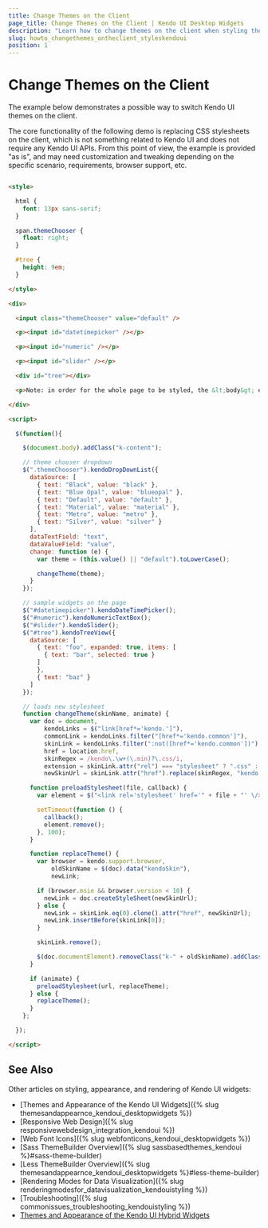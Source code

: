 ```yaml
---
title: Change Themes on the Client
page_title: Change Themes on the Client | Kendo UI Desktop Widgets
description: "Learn how to change themes on the client when styling the Kendo UI desktop widgets and controls for data visualization."
slug: howto_changethemes_ontheclient_styleskendoui
position: 1
---
```


# Change Themes on the Client

The example below demonstrates a possible way to switch Kendo UI themes on the client.

The core functionality of the following demo is replacing CSS stylesheets on the client, which is not something related to Kendo UI and does not require any Kendo UI APIs. From this point of view, the example is provided "as is", and may need customization and tweaking depending on the specific scenario, requirements, browser support, etc.

```html

<style>

  html {
    font: 13px sans-serif;
  }

  span.themeChooser {
    float: right;
  }

  #tree {
    height: 9em;
  }

</style>

<div>

  <input class="themeChooser" value="default" />

  <p><input id="datetimepicker" /></p>

  <p><input id="numeric" /></p>

  <p><input id="slider" /></p>

  <div id="tree"></div>

  <p>Note: in order for the whole page to be styled, the &lt;body&gt; element has a <code>k-content</code> class.</p>

</div>

<script>

  $(function(){

    $(document.body).addClass("k-content");

    // theme chooser dropdown
    $(".themeChooser").kendoDropDownList({
      dataSource: [
        { text: "Black", value: "black" },
        { text: "Blue Opal", value: "blueopal" },
        { text: "Default", value: "default" },
        { text: "Material", value: "material" },
        { text: "Metro", value: "metro" },
        { text: "Silver", value: "silver" }
      ],
      dataTextField: "text",
      dataValueField: "value",
      change: function (e) {
        var theme = (this.value() || "default").toLowerCase();

        changeTheme(theme);
      }
    });

    // sample widgets on the page
    $("#datetimepicker").kendoDateTimePicker();
    $("#numeric").kendoNumericTextBox();
    $("#slider").kendoSlider();
    $("#tree").kendoTreeView({
      dataSource: [
        { text: "foo", expanded: true, items: [
          { text: "bar", selected: true }
        ]
        },
        { text: "baz" }
      ]
    });

    // loads new stylesheet
    function changeTheme(skinName, animate) {
      var doc = document,
          kendoLinks = $("link[href*='kendo.']"),
          commonLink = kendoLinks.filter("[href*='kendo.common']"),
          skinLink = kendoLinks.filter(":not([href*='kendo.common'])"),
          href = location.href,
          skinRegex = /kendo\.\w+(\.min)?\.css/i,
          extension = skinLink.attr("rel") === "stylesheet" ? ".css" : ".less",
          newSkinUrl = skinLink.attr("href").replace(skinRegex, "kendo." + skinName + "$1" + extension);

      function preloadStylesheet(file, callback) {
        var element = $("<link rel='stylesheet' href='" + file + "' \/>").appendTo("head");

        setTimeout(function () {
          callback();
          element.remove();
        }, 100);
      }

      function replaceTheme() {
        var browser = kendo.support.browser,
            oldSkinName = $(doc).data("kendoSkin"),
            newLink;

        if (browser.msie && browser.version < 10) {
          newLink = doc.createStyleSheet(newSkinUrl);
        } else {
          newLink = skinLink.eq(0).clone().attr("href", newSkinUrl);
          newLink.insertBefore(skinLink[0]);
        }

        skinLink.remove();

        $(doc.documentElement).removeClass("k-" + oldSkinName).addClass("k-" + skinName);
      }

      if (animate) {
        preloadStylesheet(url, replaceTheme);
      } else {
        replaceTheme();
      }
    };

  });

</script>

```

## See Also

Other articles on styling, appearance, and rendering of Kendo UI widgets:

* [Themes and Appearance of the Kendo UI Widgets]({% slug themesandappearnce_kendoui_desktopwidgets %})
* [Responsive Web Design]({% slug responsivewebdesign_integration_kendoui %})
* [Web Font Icons]({% slug webfonticons_kendoui_desktopwidgets %})
* [Sass ThemeBuilder Overview]({% slug sassbasedthemes_kendoui %}#sass-theme-builder)
* [Less ThemeBuilder Overview]({% slug themesandappearnce_kendoui_desktopwidgets %}#less-theme-builder)
* [Rendering Modes for Data Visualization]({% slug renderingmodesfor_datavisualization_kendouistyling %})
* [Troubleshooting]({% slug commonissues_troubleshooting_kendouistyling %})
* [Themes and Appearance of the Kendo UI Hybrid Widgets](/controls/hybrid/styling)
